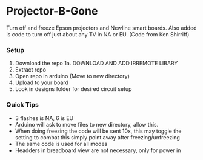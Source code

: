 # Projector-B-Gone
Turn off and freeze Epson projectors and Newline smart boards. Also added is code to turn off just about any TV in NA or EU. (Code from Ken Shirriff)
### Setup
1. Download the repo
   1a. DOWNLOAD AND ADD IRREMOTE LIBARY
2. Extract repo
3. Open repo in arduino (Move to new directory)
4. Upload to your board
5. Look in designs folder for desired circuit setup
### Quick Tips
* 3 flashes is NA, 6 is EU
* Arduino will ask to move files to new directory, allow this.
* When doing freezing the code will be sent 10x, this may toggle the setting to combat this simply point away after freezing/unfreezing
* The same code is used for all modes
* Headders in breadboard view are not necessary, only for power in

